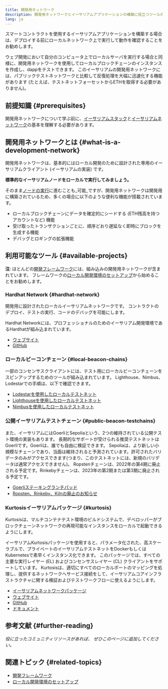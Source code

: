 ```yaml
---
title: 開発用ネットワーク
description: 開発用ネットワークとイーサリアムアプリケーションの構築に役立つツールの概要。
lang: ja
---
```


スマートコントラクトを使用するイーサリアムアプリケーションを構築する場合は、デプロイする前にローカルネットワーク上で実行して動作を確認することをお勧めします。

ウェブ開発において自分のコンピュータ上でローカルサーバを実行する場合と同様に、開発用ネットワークを使用してローカルブロックチェーンのインスタンスを作成し、dappをテストできます。 このイーサリアムの開発用ネットワークには、パブリックテストネットワークと比較して反復処理を大幅に迅速化する機能があります (たとえば、テストネットフォーセットからETHを取得する必要がありません)。

## 前提知識 {#prerequisites}

開発用ネットワークについて学ぶ前に、[イーサリアムスタック](/developers/docs/ethereum-stack/)と[イーサリアムネットワーク](/developers/docs/networks/)の基本を理解する必要があります。

## 開発用ネットワークとは {#what-is-a-development-network}

開発用ネットワークは、基本的にはローカル開発のために設計された専用のイーサリアムクライアント (イーサリアムの実装) です。

**標準的なイーサリアムノードをローカルで実行してみましょう。**

そのまま[ノードの実行](/developers/docs/nodes-and-clients/#running-your-own-node)に進むことも_可能_ですが、開発用ネットワークは開発用に構築されているため、多くの場合に以下のような便利な機能が搭載されています。

- ローカルブロックチェーンにデータを確定的にシードする (ETH残高を持つアカウントなど) 機能
- 受け取ったトランザクションごとに、順序どおり遅延なく即時にブロックを生成する機能
- デバッグとロギングの拡張機能

## 利用可能なツール {#available-projects}

**注**: ほとんどの[開発フレームワーク](/developers/docs/frameworks/)には、組み込みの開発用ネットワークが含まれています。 フレームワークの[ローカル開発環境のセットアップ](/developers/local-environment/)から始めることをお勧めします。

### Hardhat Network {#hardhat-network}

開発用に設計されたローカルイーサリアムネットワークです。 コントラクトのデプロイ、テストの実行、コードのデバッグを可能にします。

Hardhat Networkには、プロフェッショナルのためのイーサリアム開発環境であるHardhatが組み込まれています。

- [ウェブサイト](https://hardhat.org/)
- [GitHub](https://github.com/nomiclabs/hardhat)

### ローカルビーコンチェーン {#local-beacon-chains}

一部のコンセンサスクライアントには、テスト用にローカルビーコンチェーンをスピンアップするためのツールが組み込まれています。 Lighthouse、Nimbus、Lodestarでの手順は、以下で確認できます。

- [Lodestarを使用したローカルテストネット](https://chainsafe.github.io/lodestar/contribution/advanced-topics/setting-up-a-testnet#post-merge-local-testnet/)
- [Lighthouseを使用したローカルテストネット](https://lighthouse-book.sigmaprime.io/setup.html#local-testnets)
- [Nimbusを使用したローカルテストネット](https://github.com/status-im/nimbus-eth1/blob/master/fluffy/docs/local_testnet.md)

### 公開イーサリアムテストチェーン {#public-beacon-testchains}

また、イーサリアムにはGoerliとSepoliaという、2つの維持されている公開テスト環境の実装もあります。 長期的なサポートが受けられる推奨テストネットはGoerliです。Goerliは、誰でも自由に検証できます。 Sepoliaは、より新しい小規模なチェーンであり、当面は維持されると予測されています。許可されたバリデータのみがアクセスできます(つまり、このテストネットには、新規のバリデータは通常アクセスできません)。 Ropstenチェーンは、2022年の第4期に廃止される予定です。Rinkebyチェーンは、2023年の第2期または第3期に廃止される予定です。

- [Goerliステーキングランチパッド](https://goerli.launchpad.ethereum.org/)
- [Ropsten、Rinkeby、Kilnの廃止のお知らせ](https://blog.ethereum.org/2022/06/21/testnet-deprecation)

### Kurtosisイーサリアムパッケージ {#kurtosis}

Kurtosisは、マルチコンテナテスト環境のビルドシステムで、デベロッパーがブロックチェーンネットワークの再現可能なインスタンスをローカルで起動できるようにします。

イーサリアムKurtosisパッケージを使用すると、パラメータ化された、高スケーラブルで、プライベートのイーサリアムテストネットをDockerもしくはKubernetesで素早くインスタンス化できます。 このパッケージでは、すべての主要な実行レイヤー (EL) およびコンセンサスレイヤー (CL) クライアントをサポートしています。 Kurtosisは、適切にすべてのローカルポートのマッピングを処理し、提供するネットワークへサービス接続をして、イーサリアムコアインフラストラクチャに関する検証およびテストワークフローに使えるようにします。

- [イーサリアムネットワークパッケージ](https://github.com/kurtosis-tech/ethereum-package)
- [ウェブサイト](https://www.kurtosis.com/)
- [GitHub](https://github.com/kurtosis-tech/kurtosis)
- [ドキュメント](https://docs.kurtosis.com/)

## 参考文献 {#further-reading}

_役に立ったコミュニティリソースがあれば、 ぜひこのページに追加してください。_

## 関連トピック {#related-topics}

- [開発フレームワーク](/developers/docs/frameworks/)
- [ローカル開発環境のセットアップ](/developers/local-environment/)
